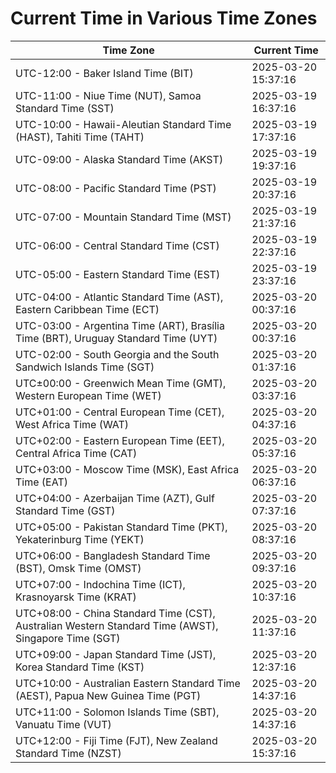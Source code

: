 # Current Time in Various Time Zones

| Time Zone | Current Time |
|-----------|--------------|
| UTC-12:00 - Baker Island Time (BIT) | 2025-03-20 15:37:16 |
| UTC-11:00 - Niue Time (NUT), Samoa Standard Time (SST) | 2025-03-19 16:37:16 |
| UTC-10:00 - Hawaii-Aleutian Standard Time (HAST), Tahiti Time (TAHT) | 2025-03-19 17:37:16 |
| UTC-09:00 - Alaska Standard Time (AKST) | 2025-03-19 19:37:16 |
| UTC-08:00 - Pacific Standard Time (PST) | 2025-03-19 20:37:16 |
| UTC-07:00 - Mountain Standard Time (MST) | 2025-03-19 21:37:16 |
| UTC-06:00 - Central Standard Time (CST) | 2025-03-19 22:37:16 |
| UTC-05:00 - Eastern Standard Time (EST) | 2025-03-19 23:37:16 |
| UTC-04:00 - Atlantic Standard Time (AST), Eastern Caribbean Time (ECT) | 2025-03-20 00:37:16 |
| UTC-03:00 - Argentina Time (ART), Brasília Time (BRT), Uruguay Standard Time (UYT) | 2025-03-20 00:37:16 |
| UTC-02:00 - South Georgia and the South Sandwich Islands Time (SGT) | 2025-03-20 01:37:16 |
| UTC±00:00 - Greenwich Mean Time (GMT), Western European Time (WET) | 2025-03-20 03:37:16 |
| UTC+01:00 - Central European Time (CET), West Africa Time (WAT) | 2025-03-20 04:37:16 |
| UTC+02:00 - Eastern European Time (EET), Central Africa Time (CAT) | 2025-03-20 05:37:16 |
| UTC+03:00 - Moscow Time (MSK), East Africa Time (EAT) | 2025-03-20 06:37:16 |
| UTC+04:00 - Azerbaijan Time (AZT), Gulf Standard Time (GST) | 2025-03-20 07:37:16 |
| UTC+05:00 - Pakistan Standard Time (PKT), Yekaterinburg Time (YEKT) | 2025-03-20 08:37:16 |
| UTC+06:00 - Bangladesh Standard Time (BST), Omsk Time (OMST) | 2025-03-20 09:37:16 |
| UTC+07:00 - Indochina Time (ICT), Krasnoyarsk Time (KRAT) | 2025-03-20 10:37:16 |
| UTC+08:00 - China Standard Time (CST), Australian Western Standard Time (AWST), Singapore Time (SGT) | 2025-03-20 11:37:16 |
| UTC+09:00 - Japan Standard Time (JST), Korea Standard Time (KST) | 2025-03-20 12:37:16 |
| UTC+10:00 - Australian Eastern Standard Time (AEST), Papua New Guinea Time (PGT) | 2025-03-20 14:37:16 |
| UTC+11:00 - Solomon Islands Time (SBT), Vanuatu Time (VUT) | 2025-03-20 14:37:16 |
| UTC+12:00 - Fiji Time (FJT), New Zealand Standard Time (NZST) | 2025-03-20 15:37:16 |
